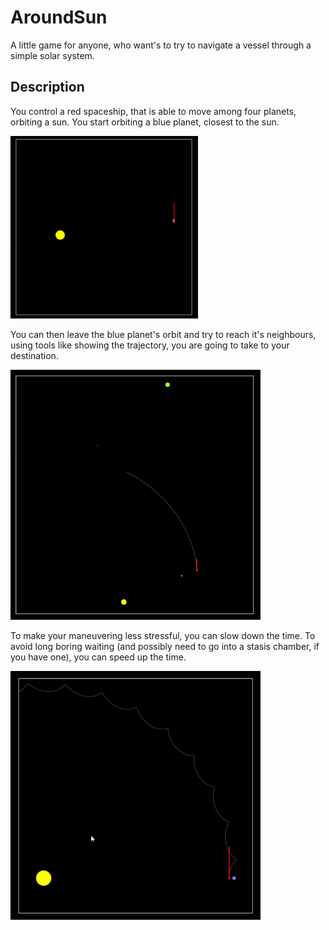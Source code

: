 # AroundSun

A little game for anyone, who want's to try to navigate a vessel through a simple solar system.


## Description
You control a red spaceship, that is able to move among four planets, orbiting a sun. You start orbiting a blue planet, closest to the sun. 

<img src=./assets/start.png width="300">

You can then leave the blue planet's orbit and try to reach it's neighbours, using tools like showing the trajectory, you are going to take to your destination.

<img src=./assets/going_to_other_planets.png width="400">

To make your maneuvering less stressful, you can slow down the time. To avoid long boring waiting (and possibly need to go into a stasis chamber, if you have one), you can speed up the time. 

<img src=./assets/navigation_and_tracking.gif width="400">